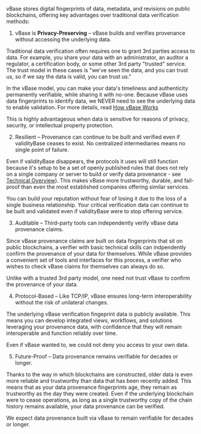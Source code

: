 vBase stores digital fingerprints of data, metadata, and revisions on public blockchains, offering key advantages over traditional data verification methods:

1. vBase is **Privacy-Preserving** – vBase builds and verifies provenance without accessing the underlying data.

Traditional data verification often requires one to grant 3rd parties access to data. For example, you share your data with an administrator, an auditor a regulator, a certification body, or some other 3rd party "trusted" service. The trust model in these cases is "we've seen the data, and you can trust us, so if we say the data is valid, you can trust us." 

In the vBase model, you can make your data's timeliness and authenticity permanently verifiable, while sharing it with no-one. Because vBase uses data fingerprints to identify data, we NEVER need to see the underlying data to enable validation. For more details, read [How vBase Works](how-vbase-works.md)

This is highly advantageous when data is sensitive for reasons of privacy, security, or intellectual property protection. 


2. Resilient – Provenance can continue to be built and verified even if validityBase ceases to exist. No centralized intermediaries means no single point of failure.

Even if validityBase disappears, the protocols it uses will still function because it's setup to be a set of openly published rules that does not rely on a single company or server to build or verify data provenance - see [Technical Overview](technical-overview.md)). This makes vBase more trustworthy, durable, and fail-proof than even the most established companies offering similar services.

You can build your reputation without fear of losing it due to the loss of a single business relationship. Your critical verification data can continue to be built and validated even if validityBase were to stop offering service. 





3. Auditable – Third-party tools can independently verify vBase data provenance claims.

Since vBase provenance claims are built on data fingerprints that sit on public blockchains, a verifier with basic technical skills can indpendently confirm the provenance of your data for themselves. While vBase provides a convenient set of tools and interfaces for this process, a verifier who wishes to check vBase claims for themselves can always do so. 

Unlike with a trusted 3rd party model, one need not trust vBase to confirm the provenance of your data. 


4. Protocol-Based – Like TCP/IP, vBase ensures long-term interoperability without the risk of unilateral changes.

The underlying vBase verification fingeprint data is publicly available. This means you can develop integrated views, workflows, and solutions leveraging your provenance data, with confidence that they will remain interoperable and function reliably over time. 

Even if vBase wanted to, we could not deny you access to your own data. 


5. Future-Proof – Data provenance remains verifiable for decades or longer.

Thanks to the way in which blockchains are constructed, older data is even more reliable and trustworthy than data that has been recently added. This means that as your data provenance fingerprints age, they remain as trustworthy as the day they were created. Even if the underlying blockchain were to cease operations, as long as a single trustworthy copy of the chain history remains available, your data provenance can be verified. 

We expect data provenance built via vBase to remain verifiable for decades or longer. 